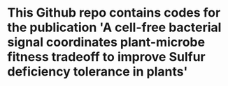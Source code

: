# This Github repo contains codes for the publication 'A cell-free bacterial signal coordinates plant-microbe fitness tradeoff to improve Sulfur deficiency tolerance in plants'
